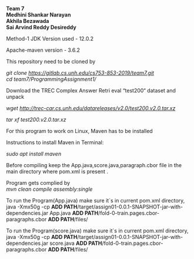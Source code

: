 ****Team 7****  
**Medhini Shankar Narayan  
Akhila Bezawada  
Sai Arvind Reddy Desireddy**  


 Method-1
JDK Version used - 12.0.2

Apache-maven version - 3.6.2

This repository need to be cloned by 

*git clone https://gitlab.cs.unh.edu/cs753-853-2019/team7.git  
cd team7/ProgrammingAssignment1/*



Download the TREC Complex Answer Retri
eval “test200“ dataset and unpack

*wget http://trec-car.cs.unh.edu/datareleases/v2.0/test200.v2.0.tar.xz*

*tar xf test200.v2.0.tar.xz*


For this program to work on Linux, Maven has to be installed

Instructions to install Maven in Terminal:

*sudo apt install maven*

Before compiling keep the App.java,score.java,paragraph.cbor file in the main directory where pom.xml is present .

Program gets complied by  
*mvn clean compile assembly:single*

To run the Program(App.java) make sure it`s in current pom.xml directory,  
java -Xmx50g -cp **ADD PATH**/target/assign01-0.0.1-SNAPSHOT-jar-with-dependencies.jar App.java **ADD PATH**/fold-0-train.pages.cbor-paragraphs.cbor **ADD PATH**/files/

To run the Program(score.java) make sure it`s in current pom.xml directory,  
java -Xmx50g -cp **ADD PATH**/target/assign01-0.0.1-SNAPSHOT-jar-with-dependencies.jar score.java **ADD PATH**/fold-0-train.pages.cbor-paragraphs.cbor **ADD PATH**/files/
